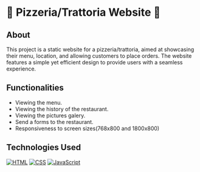 # 🍕 Pizzeria/Trattoria Website 🍝

## About
This project is a static website for a pizzeria/trattoria, aimed at showcasing their menu, location, and allowing customers to place orders. The website features a simple yet efficient design to provide users with a seamless experience.

## Functionalities
- Viewing the menu.
- Viewing the history of the restaurant.
- Viewing the pictures galery.
- Send a forms to the restaurant.
- Responsiveness to screen sizes(768x800 and 1800x800)

## Technologies Used
[![HTML](https://img.shields.io/badge/HTML5-E34F26?style=for-the-badge&logo=html5&logoColor=white)](javascript:void)
[![CSS](https://img.shields.io/badge/CSS3-1572B6?style=for-the-badge&logo=css3&logoColor=white)](javascript:void)
[![JavaScript](https://img.shields.io/badge/JavaScript-F7DF1E?style=for-the-badge&logo=javascript&logoColor=black)](javascript:void)
